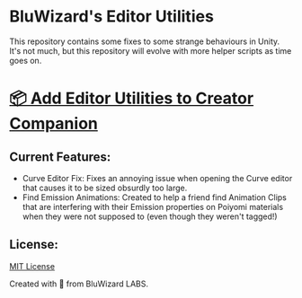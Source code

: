 # BluWizard's Editor Utilities

This repository contains some fixes to some strange behaviours in Unity. It's not much, but this repository will evolve with more helper scripts as time goes on.

# [📦 Add Editor Utilities to Creator Companion](https://vpm.bluwizard.net/)

## Current Features:
- Curve Editor Fix: Fixes an annoying issue when opening the Curve editor that causes it to be sized obsurdly too large.
- Find Emission Animations: Created to help a friend find Animation Clips that are interfering with their Emission properties on Poiyomi materials when they were not supposed to (even though they weren't tagged!)

## License:
[MIT License](LICENSE.md)

Created with 💙 from BluWizard LABS.